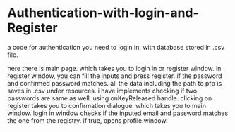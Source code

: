 # Authentication-with-login-and-Register

a code for authentication you need to login in. with database stored in .csv file.

here there is main page. 
which takes you to login in or register window.
in register window, you can fill the inputs and press register.
if the password and confirmed password matches. all the data including the path to pfp is saves in .csv under resources.
i have implements checking if two passwords are same as well. using onKeyReleased handle.
clicking on register takes you to confirmation dialogue. which takes you to main window.
login in window checks if the inputed email and password matches the one from the registry. if true, opens profile window.
